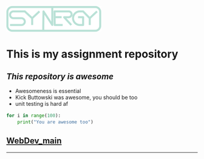 ![Image link](https://github.com/ris04hit/WebDev_COP/blob/main/backend/environments/static/data/Logo%20(1).png)
# **This is my assignment repository**
## _This repository is awesome_
- Awesomeness is essential
- Kick Buttowski was awesome, you should be too
- unit testing is hard af

```python
for i in range(100):
    print("You are awesome too")
```
## [WebDev_main](https://www.youtube.com/watch?v=Nj87GEXxhjc&ab_channel=ShabbirGovernor)
---
